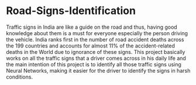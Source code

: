 # Road-Signs-Identification
Traffic signs in India are like a guide on the road and thus, having good knowledge about them is a must for everyone especially the person driving the vehicle. India ranks first in the number of road accident deaths across the 199 countries and accounts for almost 11% of the accident-related deaths in the World due to ignorance of these signs.
This project basically works on all the traffic signs that a driver comes across in his daily life and the main intention of this project is to identify all those traffic signs using Neural Networks, making it easier for the driver to identify the signs in harsh conditions. 
